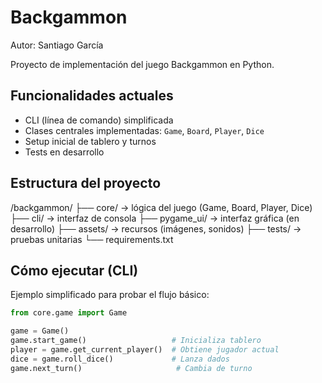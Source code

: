 # Backgammon

Autor: Santiago García

Proyecto de implementación del juego Backgammon en Python.

## Funcionalidades actuales
- CLI (línea de comando) simplificada
- Clases centrales implementadas: `Game`, `Board`, `Player`, `Dice`
- Setup inicial de tablero y turnos
- Tests en desarrollo

## Estructura del proyecto
/backgammon/
├── core/           → lógica del juego (Game, Board, Player, Dice)
├── cli/            → interfaz de consola
├── pygame_ui/      → interfaz gráfica (en desarrollo)
├── assets/         → recursos (imágenes, sonidos)
├── tests/          → pruebas unitarias
└── requirements.txt

## Cómo ejecutar (CLI)
Ejemplo simplificado para probar el flujo básico:
```python
from core.game import Game

game = Game()
game.start_game()                   # Inicializa tablero
player = game.get_current_player()  # Obtiene jugador actual
dice = game.roll_dice()             # Lanza dados
game.next_turn()                     # Cambia de turno
